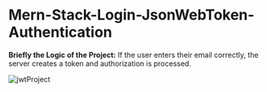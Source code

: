 # Mern-Stack-Login-JsonWebToken-Authentication

**Briefly the Logic of the Project:** If the user enters their email correctly, the server creates a token and authorization is processed.

![jwtProject](https://user-images.githubusercontent.com/89611177/219897477-eabf3436-4c4d-4f7b-9e19-985a2a1cf797.png)

